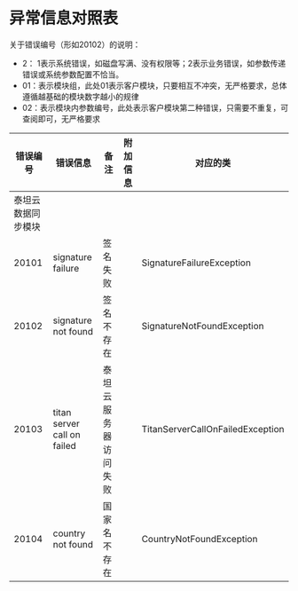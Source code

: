 # 异常信息对照表

关于错误编号（形如20102）的说明：

* 2： 1表示系统错误，如磁盘写满、没有权限等；2表示业务错误，如参数传递错误或系统参数配置不恰当。
* 01：表示模块组，此处01表示客户模块，只要相互不冲突，无严格要求，总体遵循越基础的模块数字越小的规律
* 02：表示模块内参数编号，此处表示客户模块第二种错误，只需要不重复，可查阅即可，无严格要求


错误编号|错误信息|备注|附加信息|对应的类
---|---|---|---|---
泰坦云数据同步模块|
20101|signature failure|签名失败| |SignatureFailureException
20102|signature not found|签名不存在| |SignatureNotFoundException
20103|titan server call on failed|泰坦云服务器访问失败| |TitanServerCallOnFailedException
20104|country not found|国家名不存在| |CountryNotFoundException